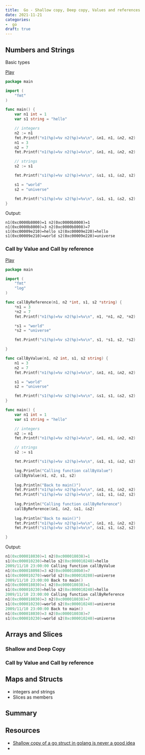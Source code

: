 ```yaml
---
title:  Go - Shallow copy, Deep copy, Values and references
date: 2021-11-21
categories:
-  go
draft: true
---
```


## Numbers and Strings

Basic types

[Play](https://play.golang.org/p/2HJ82Qx8prp)

```go
package main

import (
	"fmt"
)

func main() {
	var n1 int = 1
	var s1 string = "hello"

	// integers
	n2 := n1
	fmt.Printf("n1(%p)=%v n2(%p)=%v\n", &n1, n1, &n2, n2)
	n1 = 3
	n2 = 7
	fmt.Printf("n1(%p)=%v n2(%p)=%v\n", &n1, n1, &n2, n2)

	// strings
	s2 := s1

	fmt.Printf("s1(%p)=%v s2(%p)=%v\n", &s1, s1, &s2, s2)

	s1 = "world"
	s2 = "universe"

	fmt.Printf("s1(%p)=%v s2(%p)=%v\n", &s1, s1, &s2, s2)
}

```

Output:

```
n1(0xc0000b8000)=1 n2(0xc0000b8008)=1
n1(0xc0000b8000)=3 n2(0xc0000b8008)=7
s1(0xc00009e210)=hello s2(0xc00009e220)=hello
s1(0xc00009e210)=world s2(0xc00009e220)=universe
```


### Call by Value and Call by reference

[Play](https://play.golang.org/p/HgtLzXfqD-7)


```go
package main

import (
	"fmt"
	"log"
)

func callByReference(n1, n2 *int, s1, s2 *string) {
	*n1 = 3
	*n2 = 7
	fmt.Printf("n1(%p)=%v n2(%p)=%v\n", n1, *n1, n2, *n2)

	*s1 = "world"
	*s2 = "universe"

	fmt.Printf("s1(%p)=%v s2(%p)=%v\n", s1, *s1, s2, *s2)

}

func callByValue(n1, n2 int, s1, s2 string) {
	n1 = 3
	n2 = 7
	fmt.Printf("n1(%p)=%v n2(%p)=%v\n", &n1, n1, &n2, n2)

	s1 = "world"
	s2 = "universe"

	fmt.Printf("s1(%p)=%v s2(%p)=%v\n", &s1, s1, &s2, s2)
}

func main() {
	var n1 int = 1
	var s1 string = "hello"

	// integers
	n2 := n1
	fmt.Printf("n1(%p)=%v n2(%p)=%v\n", &n1, n1, &n2, n2)

	// strings
	s2 := s1

	fmt.Printf("s1(%p)=%v s2(%p)=%v\n", &s1, s1, &s2, s2)

	log.Println("Calling function callByValue")
	callByValue(n1, n2, s1, s2)
	
	log.Println("Back to main()")
	fmt.Printf("n1(%p)=%v n2(%p)=%v\n", &n1, n1, &n2, n2)
	fmt.Printf("s1(%p)=%v s2(%p)=%v\n", &s1, s1, &s2, s2)
	
	log.Println("Calling function callByReference")
	callByReference(&n1, &n2, &s1, &s2)
	
	log.Println("Back to main()")
	fmt.Printf("n1(%p)=%v n2(%p)=%v\n", &n1, n1, &n2, n2)
	fmt.Printf("s1(%p)=%v s2(%p)=%v\n", &s1, s1, &s2, s2)	

}
```

Output:

```go
n1(0xc000018030)=1 n2(0xc000018038)=1
s1(0xc000010230)=hello s2(0xc000010240)=hello
2009/11/10 23:00:00 Calling function callByValue
n1(0xc000018098)=3 n2(0xc0000180b0)=7
s1(0xc000010270)=world s2(0xc000010280)=universe
2009/11/10 23:00:00 Back to main()
n1(0xc000018030)=1 n2(0xc000018038)=1
s1(0xc000010230)=hello s2(0xc000010240)=hello
2009/11/10 23:00:00 Calling function callByReference
n1(0xc000018030)=3 n2(0xc000018038)=7
s1(0xc000010230)=world s2(0xc000010240)=universe
2009/11/10 23:00:00 Back to main()
n1(0xc000018030)=3 n2(0xc000018038)=7
s1(0xc000010230)=world s2(0xc000010240)=universe
```


## Arrays and Slices

### Shallow and Deep Copy

### Call by Value and Call by reference

## Maps and Structs

- integers and strings
- Slices as members

## Summary


## Resources

- [Shallow copy of a go struct in golang is never a good idea](https://alenkacz.medium.com/shallow-copy-of-a-go-struct-in-golang-is-never-a-good-idea-83be60106af8)
- 
